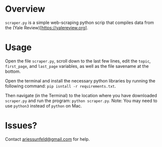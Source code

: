 # Overview

`scraper.py` is a simple web-scraping python scrip that compiles data from the (Yale Review)[https://yalereview.org]. 

# Usage

Open the file `scraper.py`, scroll down to the last few lines, edit the `topic`, `first_page`, and `last_page` variables, as well as the file savename at the bottom. 

Open the terminal and install the necessary python libraries by running the following command: `pip isntall -r requirements.txt`. 

Then navigate (in the Terminal) to the location where you have downloaded `scraper.py` and run the program: `python scraper.py`. Note: You may need to use `python3` instead of `python` on Mac.

# Issues?

Contact ariessunfeld@gmail.com for help.


